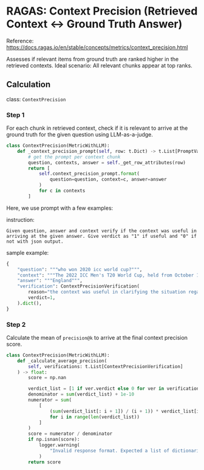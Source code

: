 # RAGAS: Context Precision (Retrieved Context <-> Ground Truth Answer)
Reference: https://docs.ragas.io/en/stable/concepts/metrics/context_precision.html

Assesses if relevant items from ground truth are ranked higher in the retrieved contexts. Ideal scenario: All relevant chunks appear at top ranks.

## Calculation
class: `ContextPrecision`

### Step 1
For each chunk in retrieved context, check if it is relevant to arrive at the ground truth for the given question using LLM-as-a-judge.

```python
class ContextPrecision(MetricWithLLM):
    def _context_precision_prompt(self, row: t.Dict) -> t.List[PromptValue]:
        # get the prompt per context chunk
        question, contexts, answer = self._get_row_attributes(row)
        return [
            self.context_precision_prompt.format(
                question=question, context=c, answer=answer
            )
            for c in contexts
        ]
```

Here, we use prompt with a few examples:

instruction:

```
Given question, answer and context verify if the context was useful in arriving at the given answer. Give verdict as "1" if useful and "0" if not with json output.
```

sample example:
```python
{
    "question": """who won 2020 icc world cup?""",
    "context": """The 2022 ICC Men's T20 World Cup, held from October 16 to November 13, 2022, in Australia, was the eighth edition of the tournament. Originally scheduled for 2020, it was postponed due to the COVID-19 pandemic. England emerged victorious, defeating Pakistan by five wickets in the final to clinch their second ICC Men's T20 World Cup title.""",
    "answer": """England""",
    "verification": ContextPrecisionVerification(
        reason="the context was useful in clarifying the situation regarding the 2020 ICC World Cup and indicating that England was the winner of the tournament that was intended to be held in 2020 but actually took place in 2022.",
        verdict=1,
    ).dict(),
}
```

### Step 2
Calculate the mean of `precision@k` to arrive at the final context precision score.

```python
class ContextPrecision(MetricWithLLM):
    def _calculate_average_precision(
        self, verifications: t.List[ContextPrecisionVerification]
    ) -> float:
        score = np.nan

        verdict_list = [1 if ver.verdict else 0 for ver in verifications]
        denominator = sum(verdict_list) + 1e-10
        numerator = sum(
            [
                (sum(verdict_list[: i + 1]) / (i + 1)) * verdict_list[i]
                for i in range(len(verdict_list))
            ]
        )
        score = numerator / denominator
        if np.isnan(score):
            logger.warning(
                "Invalid response format. Expected a list of dictionaries with keys 'verdict'"
            )
        return score
```
